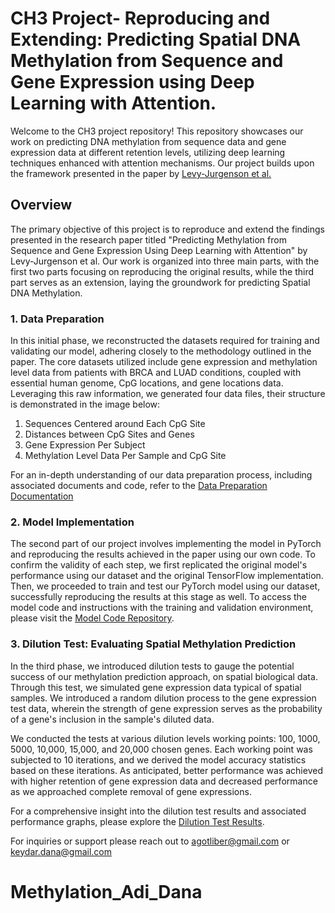 # CH3 Project- Reproducing and Extending: Predicting Spatial DNA Methylation from Sequence and Gene Expression using Deep Learning with Attention.

Welcome to the CH3 project repository! This repository showcases our work on predicting DNA methylation from sequence data and gene expression data at different retention levels, utilizing deep learning techniques enhanced with attention mechanisms. Our project builds upon the framework presented in the paper by [Levy-Jurgenson et al.](https://link.springer.com/chapter/10.1007/978-3-030-18174-1_13)

## Overview

The primary objective of this project is to reproduce and extend the findings presented in the research paper titled "Predicting Methylation from Sequence and Gene Expression Using Deep Learning with Attention" by Levy-Jurgenson et al. Our work is organized into three main parts, with the first two parts focusing on reproducing the original results, while the third part serves as an extension, laying the groundwork for predicting Spatial DNA Methylation.

### 1. Data Preparation
In this initial phase, we reconstructed the datasets required for training and validating our model, adhering closely to the methodology outlined in the paper. The core datasets utilized include gene expression and methylation level data from patients with BRCA and LUAD conditions, coupled with essential human genome, CpG locations, and gene locations data.
Leveraging this raw information, we generated four data files, their structure is demonstrated in the image below: 

1. Sequences Centered around Each CpG Site
2. Distances between CpG Sites and Genes
3. Gene Expression Per Subject
4. Methylation Level Data Per Sample and CpG Site

For an in-depth understanding of our data preparation process, including associated documents and code, refer to the  [Data Preparation Documentation](https://docs.google.com/document/d/1mcqvdV8dOxaLs3zar7T54yrKlKJttkI3Kr0jiwrF3Cs/edit?usp=sharing)

### 2. Model Implementation

The second part of our project involves implementing the model in PyTorch and reproducing the results achieved in the paper using our own code. 
To confirm the validity of each step, we first replicated the original model's performance using our dataset and the original TensorFlow implementation.
Then, we proceeded to train and test our PyTorch model using our dataset, successfully reproducing the results at this stage as well.
To access the model code and instructions with the training and validation environment, please visit the [Model Code Repository](https://github.com/agotliber/CH3_project/tree/main/src).

### 3. Dilution Test: Evaluating Spatial Methylation Prediction

In the third phase, we introduced dilution tests to gauge the potential success of our methylation prediction approach, on spatial biological data. Through this test, we simulated gene expression data typical of spatial samples. We introduced a random dilution process to the gene expression test data, wherein the strength of gene expression serves as the probability of a gene's inclusion in the sample's diluted data.

We conducted the tests at various dilution levels working points: 100, 1000, 5000, 10,000, 15,000, and 20,000 chosen genes. Each working point was subjected to 10 iterations, and we derived the model accuracy statistics based on these iterations. As anticipated, better performance was achieved with higher retention of gene expression data and decreased performance as we approached complete removal of gene expressions.

For a comprehensive insight into the dilution test results and associated performance graphs, please explore the [Dilution Test Results](https://github.com/agotliber/CH3_project/blob/main/Dilution_experiement_ch3.pdf).


For inquiries or support please reach out to agotliber@gmail.com or keydar.dana@gmail.com
# Methylation_Adi_Dana
